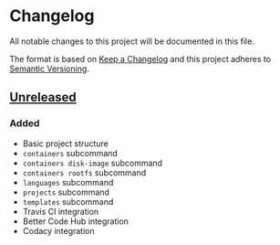 # Changelog

All notable changes to this project will be documented in this file.

The format is based on [Keep a Changelog](http://keepachangelog.com/en/1.0.0/)
and this project adheres to [Semantic Versioning](http://semver.org/spec/v2.0.0.html).

[Unreleased]: https://github.com/ntrrg/ntenvs/compare/master...development
## [Unreleased][]

### Added

- Basic project structure
- `containers` subcommand
- `containers disk-image` subcommand
- `containers rootfs` subcommand
- `languages` subcommand
- `projects` subcommand
- `templates` subcommand
- Travis CI integration
- Better Code Hub integration
- Codacy integration
